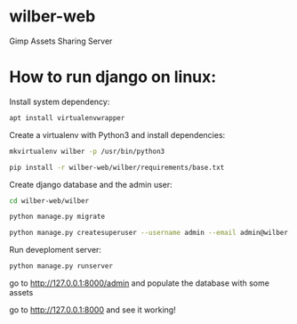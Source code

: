 # wilber-web
Gimp Assets Sharing Server

# How to run django on linux:

Install system dependency:

```bash
apt install virtualenvwrapper
```
Create a virtualenv with Python3 and install dependencies:

```bash
mkvirtualenv wilber -p /usr/bin/python3

pip install -r wilber-web/wilber/requirements/base.txt
```
Create django database and the admin user:


```bash
cd wilber-web/wilber

python manage.py migrate

python manage.py createsuperuser --username admin --email admin@wilber.org
```

Run deveploment server:

```bash
python manage.py runserver
```

go to http://127.0.0.1:8000/admin and populate the database with some assets

go to http://127.0.0.1:8000 and see it working!
